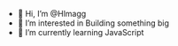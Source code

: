 - 👋 Hi, I’m @Hlmagg
- 👀 I’m interested in Building something big
- 🌱 I’m currently learning JavaScript

<!---
Hlmagg/Hlmagg is a ✨ special ✨ repository because its `README.md` (this file) appears on your GitHub profile.
You can click the Preview link to take a look at your changes.
--->
